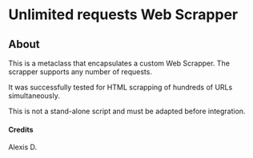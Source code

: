 # Unlimited requests Web Scrapper


## About
This is a metaclass that encapsulates a custom Web Scrapper. The scrapper supports any number of requests.

It was successfully tested for HTML scrapping of hundreds of URLs simultaneously.

This is not a stand-alone script and must be adapted before integration.

#### Credits

Alexis D.